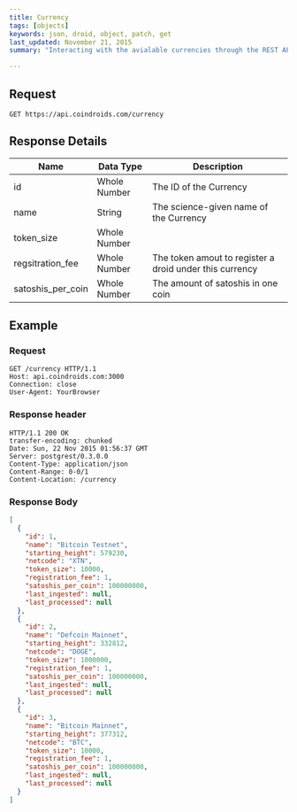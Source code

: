 ```yaml
---
title: Currency
tags: [objects]
keywords: json, droid, object, patch, get
last_updated: November 21, 2015
summary: "Interacting with the avialable currencies through the REST API"

---
```


## Request

```HTTP
GET https://api.coindroids.com/currency
```

## Response Details

|Name|Data Type|Description|
---|---|---|
| id | Whole Number| The ID of the Currency|
| name | String| The science-given name of the Currency |
|token_size| Whole Number | |
|regsitration_fee| Whole Number | The token amout to register a droid under this currency|
|satoshis_per_coin| Whole Number | The amount of satoshis in one coin|



## Example

### Request

```HTTP
GET /currency HTTP/1.1
Host: api.coindroids.com:3000
Connection: close
User-Agent: YourBrowser
```

### Response header

```HTTP
HTTP/1.1 200 OK
transfer-encoding: chunked
Date: Sun, 22 Nov 2015 01:56:37 GMT
Server: postgrest/0.3.0.0
Content-Type: application/json
Content-Range: 0-0/1
Content-Location: /currency
```

### Response Body
```JSON
[
  {
    "id": 1,
    "name": "Bitcoin Testnet",
    "starting_height": 579230,
    "netcode": "XTN",
    "token_size": 10000,
    "registration_fee": 1,
    "satoshis_per_coin": 100000000,
    "last_ingested": null,
    "last_processed": null
  },
  {
    "id": 2,
    "name": "Defcoin Mainnet",
    "starting_height": 332812,
    "netcode": "DOGE",
    "token_size": 1000000,
    "registration_fee": 1,
    "satoshis_per_coin": 100000000,
    "last_ingested": null,
    "last_processed": null
  },
  {
    "id": 3,
    "name": "Bitcoin Mainnet",
    "starting_height": 377312,
    "netcode": "BTC",
    "token_size": 10000,
    "registration_fee": 1,
    "satoshis_per_coin": 100000000,
    "last_ingested": null,
    "last_processed": null
  }
]
```

